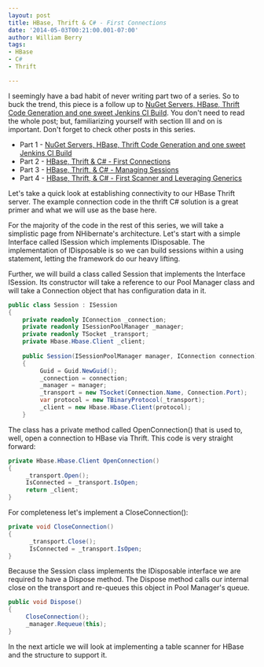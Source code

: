 ```yaml
---
layout: post
title: HBase, Thrift & C# - First Connections
date: '2014-05-03T00:21:00.001-07:00'
author: William Berry
tags:
- HBase
- C#
- Thrift

---
```


I seemingly have a bad habit of never writing part two of a series.  So to 
buck the trend, this piece is a follow up to [NuGet Servers, HBase, Thrift Code Generation and one sweet Jenkins CI Build](http://www.lucidmotions.net/2014/04/nuget-code-generation-jenkins-thrift-hbase.html). 
 You don't need to read the whole post; but, familiarizing yourself with 
section III and on is important.  Don't forget to check other posts in this 
series. 

* Part 1 - [NuGet Servers, HBase, Thrift Code Generation and one sweet Jenkins CI Build](http://www.lucidmotions.net/2014/04/nuget-code-generation-jenkins-thrift-hbase.html) 
* Part 2 - [HBase, Thrift & C# - First Connections](http://www.lucidmotions.net/2014/05/hbase-thrift-csharp-first-connections.html) 
* Part 3 - [HBase, Thrift, & C# - Managing Sessions](http://www.lucidmotions.net/2014/05/hbase-thrift-csharp-session-management.html) 
* Part 4 - [HBase, Thrift, & C# - First Scanner and Leveraging Generics](http://www.lucidmotions.net/2014/05/hbase-thrift-csharp-generic-row-scanner.html) 

 
Let's take a quick look at establishing connectivity to our HBase Thrift 
server.  The example connection code in the thrift C# solution is a great 
primer and what we will use as the base here. 

For the majority of the code in the rest of this series, we will take a 
simplistic page from NHibernate's architecture.  Let's start with a simple 
Interface called ISession which implements IDisposable.  The implementation of 
IDisposable is so we can build sessions within a using statement, letting the 
framework do our heavy lifting. 

Further, we will build a class called Session that implements the Interface 
ISession.  Its constructor will take a reference to our Pool Manager class and 
will take a Connection object that has configuration data in it. 

```csharp
public class Session : ISession
{ 
    private readonly IConnection _connection;
    private readonly ISessionPoolManager _manager;
    private readonly TSocket _transport;
    private Hbase.Hbase.Client _client; 
 
    public Session(ISessionPoolManager manager, IConnection connection)
    { 
         Guid = Guid.NewGuid(); 
         _connection = connection; 
         _manager = manager; 
         _transport = new TSocket(Connection.Name, Connection.Port);
         var protocol = new TBinaryProtocol(_transport);
         _client = new Hbase.Hbase.Client(protocol);
    }
``` 

The class has a private method called OpenConnection() that is used to, well, 
open a connection to HBase via Thrift. This code is very straight forward: 

```csharp
private Hbase.Hbase.Client OpenConnection()
{ 
     _transport.Open(); 
     IsConnected = _transport.IsOpen; 
     return _client; 
}
```

For completeness let's implement a CloseConnection(): 

```csharp
private void CloseConnection()
{ 
      _transport.Close(); 
      IsConnected = _transport.IsOpen; 
}
```

Because the Session class implements the IDisposable interface we are required 
to have a Dispose method.  The Dispose method calls our internal close on the 
transport and re-queues this object in Pool Manager's queue. 

```csharp
public void Dispose()
{ 
     CloseConnection(); 
     _manager.Requeue(this); 
}
```

In the next article we will look at implementing a table scanner for HBase and 
the structure to support it. 
